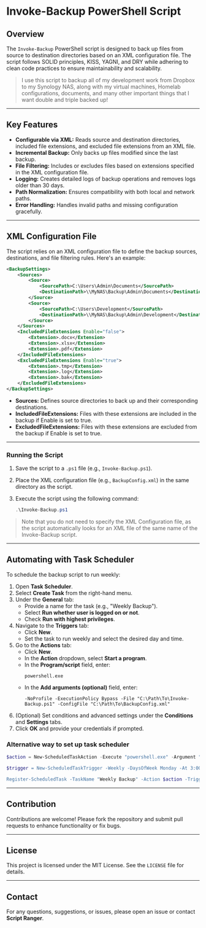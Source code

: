 # Invoke-Backup PowerShell Script

## Overview

The `Invoke-Backup` PowerShell script is designed to back up files from source to destination directories based on an XML configuration file. The script follows SOLID principles, KISS, YAGNI, and DRY while adhering to clean code practices to ensure maintainability and scalability.

> I use this script to backup all of my development work from Dropbox to my Synology NAS, along with my virtual machines, Homelab configurations, documents, and many other important things that I want double and triple backed up!

---

## Key Features

- **Configurable via XML:** Reads source and destination directories, included file extensions, and excluded file extensions from an XML file.
- **Incremental Backup:** Only backs up files modified since the last backup.
- **File Filtering:** Includes or excludes files based on extensions specified in the XML configuration file.
- **Logging:** Creates detailed logs of backup operations and removes logs older than 30 days.
- **Path Normalization:** Ensures compatibility with both local and network paths.
- **Error Handling:** Handles invalid paths and missing configuration gracefully.

---

## XML Configuration File

The script relies on an XML configuration file to define the backup sources, destinations, and file filtering rules. Here's an example:

```xml
<BackupSettings>
    <Sources>
        <Source>
            <SourcePath>C:\Users\Admin\Documents</SourcePath>
            <DestinationPath>\\MyNAS\Backup\Admin\Documents</DestinationPath>
        </Source>
        <Source>
            <SourcePath>C:\Users\Development</SourcePath>
            <DestinationPath>\\MyNAS\Backup\Admin\Development</DestinationPath>
        </Source>
    </Sources>
    <IncludedFileExtensions Enable="false">
        <Extension>.docx</Extension>
        <Extension>.xlsx</Extension>
        <Extension>.pdf</Extension>
    </IncludedFileExtensions>
    <ExcludedFileExtensions Enable="true">
        <Extension>.tmp</Extension>
        <Extension>.log</Extension>
        <Extension>.bak</Extension>
    </ExcludedFileExtensions>
</BackupSettings>
```
- **Sources:** Defines source directories to back up and their corresponding destinations. 
- **IncludedFileExtensions:** Files with these extensions are included in the backup if Enable is set to true. 
- **ExcludedFileExtensions:** Files with these extensions are excluded from the backup if Enable is set to true. 

---

### Running the Script

1. Save the script to a `.ps1` file (e.g., `Invoke-Backup.ps1`).
2. Place the XML configuration file (e.g., `BackupConfig.xml`) in the same directory as the script.
3. Execute the script using the following command:

   ```powershell
   .\Invoke-Backup.ps1

> Note that you do not need to specify the XML Configuration file, as the script automatically looks for an XML file of the same name of the Invoke-Backup script.

---

## Automating with Task Scheduler

To schedule the backup script to run weekly:

1. Open **Task Scheduler**.
2. Select **Create Task** from the right-hand menu.
3. Under the **General** tab:
   - Provide a name for the task (e.g., "Weekly Backup").
   - Select **Run whether user is logged on or not**.
   - Check **Run with highest privileges**.
4. Navigate to the **Triggers** tab:
   - Click **New**.
   - Set the task to run weekly and select the desired day and time.
5. Go to the **Actions** tab:
   - Click **New**.
   - In the **Action** dropdown, select **Start a program**.
   - In the **Program/script** field, enter:
     ```plaintext
     powershell.exe
     ```
   - In the **Add arguments (optional)** field, enter:
     ```plaintext
     -NoProfile -ExecutionPolicy Bypass -File "C:\Path\To\Invoke-Backup.ps1" -ConfigFile "C:\Path\To\BackupConfig.xml"
     ```
6. (Optional) Set conditions and advanced settings under the **Conditions** and **Settings** tabs.
7. Click **OK** and provide your credentials if prompted.

### Alternative way to set up task scheduler

```powershell
$action = New-ScheduledTaskAction -Execute "powershell.exe" -Argument "-NoProfile -ExecutionPolicy Bypass -File `\"C:\Path\To\Invoke-Backup.ps1`\"

$trigger = New-ScheduledTaskTrigger -Weekly -DaysOfWeek Monday -At 3:00AM

Register-ScheduledTask -TaskName "Weekly Backup" -Action $action -Trigger $trigger -Description "Runs the Invoke-Backup script weekly." -User "NT AUTHORITY\SYSTEM" -RunLevel Highest
```

---

## Contribution

Contributions are welcome! Please fork the repository and submit pull requests to enhance functionality or fix bugs.

---

## License

This project is licensed under the MIT License. See the `LICENSE` file for details.

---

## Contact

For any questions, suggestions, or issues, please open an issue or contact **Script Ranger**.
